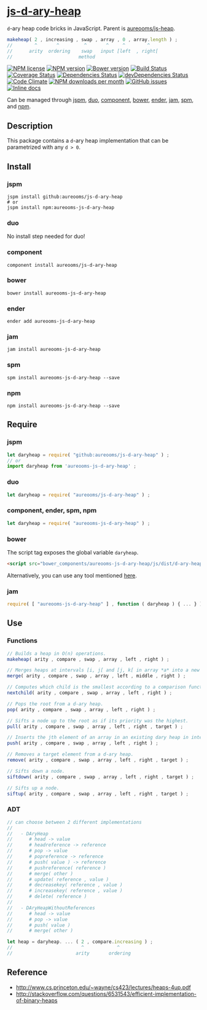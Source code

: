 [js-d-ary-heap](http://aureooms.github.io/js-d-ary-heap)
==

`d`-ary heap code bricks in JavaScript.  Parent is
[aureooms/js-heap](https://github.com/aureooms/js-heap).

```js
makeheap( 2 , increasing , swap , array , 0 , array.length ) ;
//        ^       ^         ^       ^     ^        ^
//      arity  ordering    swap   input [left  , right[
//                        method
```

[![NPM license](http://img.shields.io/npm/l/aureooms-js-d-ary-heap.svg?style=flat)](https://raw.githubusercontent.com/aureooms/js-d-ary-heap/master/LICENSE)
[![NPM version](http://img.shields.io/npm/v/aureooms-js-d-ary-heap.svg?style=flat)](https://www.npmjs.org/package/aureooms-js-d-ary-heap)
[![Bower version](http://img.shields.io/bower/v/aureooms-js-d-ary-heap.svg?style=flat)](http://bower.io/search/?q=aureooms-js-d-ary-heap)
[![Build Status](http://img.shields.io/travis/aureooms/js-d-ary-heap.svg?style=flat)](https://travis-ci.org/aureooms/js-d-ary-heap)
[![Coverage Status](http://img.shields.io/coveralls/aureooms/js-d-ary-heap.svg?style=flat)](https://coveralls.io/r/aureooms/js-d-ary-heap)
[![Dependencies Status](http://img.shields.io/david/aureooms/js-d-ary-heap.svg?style=flat)](https://david-dm.org/aureooms/js-d-ary-heap#info=dependencies)
[![devDependencies Status](http://img.shields.io/david/dev/aureooms/js-d-ary-heap.svg?style=flat)](https://david-dm.org/aureooms/js-d-ary-heap#info=devDependencies)
[![Code Climate](http://img.shields.io/codeclimate/github/aureooms/js-d-ary-heap.svg?style=flat)](https://codeclimate.com/github/aureooms/js-d-ary-heap)
[![NPM downloads per month](http://img.shields.io/npm/dm/aureooms-js-d-ary-heap.svg?style=flat)](https://www.npmjs.org/package/aureooms-js-d-ary-heap)
[![GitHub issues](http://img.shields.io/github/issues/aureooms/js-d-ary-heap.svg?style=flat)](https://github.com/aureooms/js-d-ary-heap/issues)
[![Inline docs](http://inch-ci.org/github/aureooms/js-d-ary-heap.svg?branch=master&style=shields)](http://inch-ci.org/github/aureooms/js-d-ary-heap)

Can be managed through [jspm](https://github.com/jspm/jspm-cli),
[duo](https://github.com/duojs/duo),
[component](https://github.com/componentjs/component),
[bower](https://github.com/bower/bower),
[ender](https://github.com/ender-js/Ender),
[jam](https://github.com/caolan/jam),
[spm](https://github.com/spmjs/spm),
and [npm](https://github.com/npm/npm).

## Description
This package contains a `d`-ary heap implementation that can be parametrized
with any `d > 0`.

## Install

### jspm
```terminal
jspm install github:aureooms/js-d-ary-heap
# or
jspm install npm:aureooms-js-d-ary-heap
```
### duo
No install step needed for duo!

### component
```terminal
component install aureooms/js-d-ary-heap
```

### bower
```terminal
bower install aureooms-js-d-ary-heap
```

### ender
```terminal
ender add aureooms-js-d-ary-heap
```

### jam
```terminal
jam install aureooms-js-d-ary-heap
```

### spm
```terminal
spm install aureooms-js-d-ary-heap --save
```

### npm
```terminal
npm install aureooms-js-d-ary-heap --save
```

## Require
### jspm
```js
let daryheap = require( "github:aureooms/js-d-ary-heap" ) ;
// or
import daryheap from 'aureooms-js-d-ary-heap' ;
```
### duo
```js
let daryheap = require( "aureooms/js-d-ary-heap" ) ;
```

### component, ender, spm, npm
```js
let daryheap = require( "aureooms-js-d-ary-heap" ) ;
```

### bower
The script tag exposes the global variable `daryheap`.
```html
<script src="bower_components/aureooms-js-d-ary-heap/js/dist/d-ary-heap.min.js"></script>
```
Alternatively, you can use any tool mentioned [here](http://bower.io/docs/tools/).

### jam
```js
require( [ "aureooms-js-d-ary-heap" ] , function ( daryheap ) { ... } ) ;
```

## Use

### Functions
```js
// Builds a heap in O(n) operations.
makeheap( arity , compare , swap , array , left , right ) ;

// Merges heaps at intervals [i, j[ and [j, k[ in array *a* into a new heap at interval [i, k[.
merge( arity , compare , swap , array , left , middle , right ) ;

// Computes which child is the smallest according to a comparison function.
nextchild( arity , compare , swap , array , left , right ) ;

// Pops the root from a d-ary heap.
pop( arity , compare , swap , array , left , right ) ;

// Sifts a node up to the root as if its priority was the highest.
pull( arity , compare , swap , array , left , right , target ) ;

// Inserts the jth element of an array in an existing dary heap in interval [i, j[.
push( arity , compare , swap , array , left , right ) ;

// Removes a target element from a d-ary heap.
remove( arity , compare , swap , array , left , right , target ) ;

// Sifts down a node.
siftdown( arity , compare , swap , array , left , right , target ) ;

// Sifts up a node.
siftup( arity , compare , swap , array , left , right , target ) ;
```

### ADT

```js
// can choose between 2 different implementations
//
//   - DAryHeap
//      # head -> value
//      # headreference -> reference
//      # pop -> value
//      # popreference -> reference
//      # push( value ) -> reference
//      # pushreference( reference )
//      # merge( other )
//      # update( reference , value )
//      # decreasekey( reference , value )
//      # increasekey( reference , value )
//      # delete( reference )
//
//   - DAryHeapWithoutReferences
//      # head -> value
//      # pop -> value
//      # push( value )
//      # merge( other )

let heap = daryheap. ... ( 2 , compare.increasing ) ;
//                         ^            ^
//                       arity       ordering
```

## Reference

  - http://www.cs.princeton.edu/~wayne/cs423/lectures/heaps-4up.pdf
  - http://stackoverflow.com/questions/6531543/efficient-implementation-of-binary-heaps
